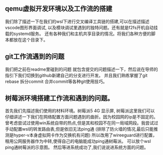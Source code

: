 ## qemu虚拟开发环境以及工作流的搭建
我们除了描述一下在我们的wsl下进行交叉编译工具链的搭建,可以在描述描述vscode图形界面调试,
以及模块调试里遇到的独特问题。还有就是f2fs开机自动挂载的systemd服务。
还有各种我们和主机共享目录的情况。将我们各种方便的脚本都放在这个目录下。
## git工作流遇到的问题
我们把之前在readme里碰到的问题 就包含提交的问题描述一下，然后说在导师的指引下我们切换到github新建自己的分支进行开发。
并且我们熟练掌握了git rebase 拆分commit 合并commit等各种git使用技巧。
## 树莓派环境搭建工作流和遇到的问题。
首先我们先描述我们使用的材料环境。树莓派5 4G 显示屏,
树莓派这里我们可以仔细讲述一下我们在网络配置方面问题遇到的曲折。因为校园网的ip是不固定的。
曾考虑尝试过使用win系统自带的热点,但是其和校园不在同一局域网段。我尝试过手动配置wsl的转发路由表,但是依旧无法ping通
(排除了防火墙的情况,最后只能推测是hyper-v本身虚拟网卡作为交换机有问题)
所以改用了wireeguard进行配置，租用公网服务器作为中转,使得自己的电脑能成功ping通树莓派。
可以放个wsl ping通树莓派的示意图。
然后等进系统成功了,我们说说进系统方面的问题。
